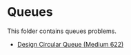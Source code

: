 # Queues

This folder contains queues problems.

* [Design Circular Queue (Medium 622)](/Queues/circular/)
